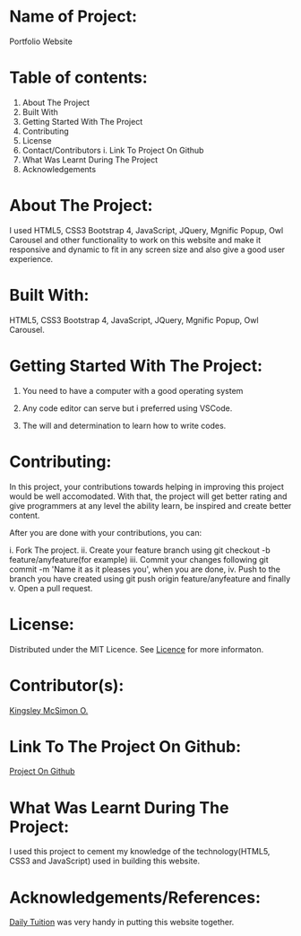# Name of Project:

Portfolio Website

# Table of contents:

1. About The Project
2. Built With
3. Getting Started With The Project
4. Contributing
5. License
6. Contact/Contributors
   i. Link To Project On Github
7. What Was Learnt During The Project
8. Acknowledgements

# About The Project:

I used HTML5, CSS3 Bootstrap 4, JavaScript, JQuery, Mgnific Popup, Owl Carousel and other functionality to work on this website and make it responsive and dynamic to fit in any screen size and also give a good user experience.

# Built With:

HTML5, CSS3 Bootstrap 4, JavaScript, JQuery, Mgnific Popup, Owl Carousel.

# Getting Started With The Project:

1. You need to have a computer with a good operating system

2. Any code editor can serve but i preferred using VSCode.

3. The will and determination to learn how to write codes.

# Contributing:

In this project, your contributions towards helping in improving this project would be well accomodated. With that, the project will get better rating and give programmers at any level the ability learn, be inspired and create better content.

After you are done with your contributions, you can:

i. Fork The project.
ii. Create your feature branch using git checkout -b feature/anyfeature(for example)
iii. Commit your changes following git commit -m 'Name it as it pleases you', when you are done,
iv. Push to the branch you have created using git push origin feature/anyfeature and finally
v. Open a pull request.

# License:

Distributed under the MIT Licence. See [Licence](https://opensource.org/licenses/MIT) for more informaton.

# Contributor(s):

[Kingsley McSimon O.](https://github.com/KingsleyMcSimon)

# Link To The Project On Github:

[Project On Github](https://github.com/KingsleyMcSimon/NewPortfolioWebsite)

# What Was Learnt During The Project:

I used this project to cement my knowledge of the technology(HTML5, CSS3 and JavaScript) used in building this website.

# Acknowledgements/References:

[Daily Tuition](https://www.youtube.com/watch?v=dgKSqz3it50) was very handy in putting this website together.
